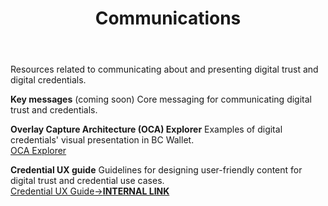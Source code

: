 ﻿---
title: Communications
sidebar_position: 1
---
Resources related to communicating about and presenting digital trust and digital credentials.

**Key messages** (coming soon)
Core messaging for communicating digital trust and credentials.

**Overlay Capture Architecture (OCA) Explorer**
Examples of digital credentials' visual presentation in BC Wallet. <br>
[OCA Explorer](https://bcgov.github.io/aries-oca-bundles/oca-explorer/)

**Credential UX guide**
Guidelines for designing user-friendly content for digital trust and credential use cases. <br>
[Credential UX Guide->**INTERNAL LINK**](..)
